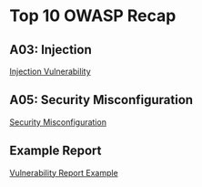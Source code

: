 # Top 10 OWASP Recap

## A03: Injection

[Injection Vulnerability](Top%2010%20OWASP%20Recap%2037cf68ee6aa54ef5a524a06f3f3a284d/Injection%20Vulnerability%20453f4832b3194c92bc87166bcbdb443e.md)

## A05: Security Misconfiguration

[Security Misconfiguration](Top%2010%20OWASP%20Recap%2037cf68ee6aa54ef5a524a06f3f3a284d/Security%20Misconfiguration%2054df36f603d441a89f3aec6faddf9817.md)

## Example Report

[Vulnerability Report Example](Top%2010%20OWASP%20Recap%2037cf68ee6aa54ef5a524a06f3f3a284d/Vulnerability%20Report%20Example%20b4cca93f8e454d9ca244d04622f5e97e.md)